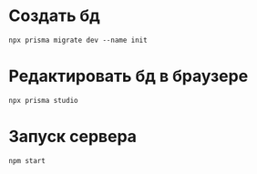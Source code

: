 # Создать бд

```
npx prisma migrate dev --name init
```

# Редактировать бд в браузере

```
npx prisma studio
```

# Запуск сервера

```
npm start
```
